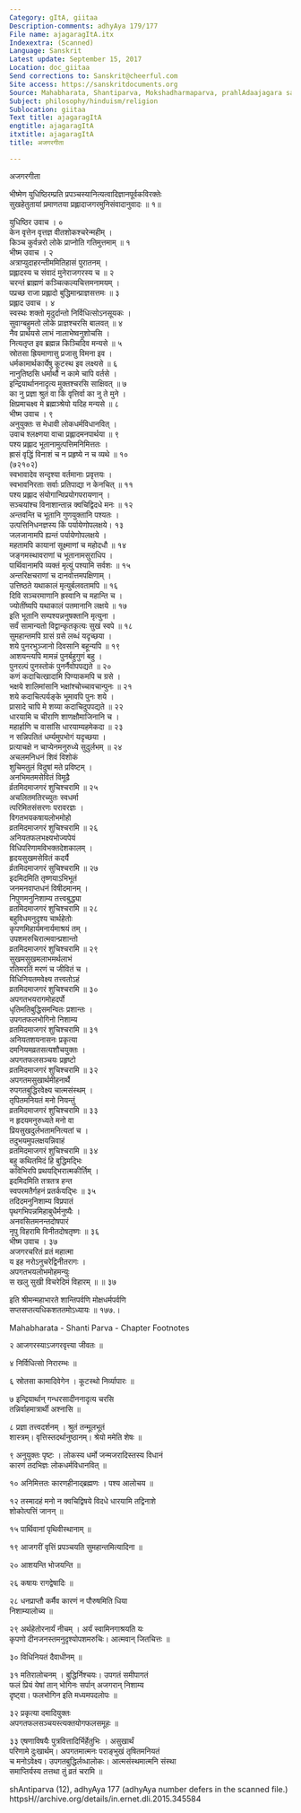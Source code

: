 ```yaml
---
Category: gItA, giitaa
Description-comments: adhyAya 179/177
File name: ajagaragItA.itx
Indexextra: (Scanned)
Language: Sanskrit
Latest update: September 15, 2017
Location: doc_giitaa
Send corrections to: Sanskrit@cheerful.com
Site access: https://sanskritdocuments.org
Source: Mahabharata, Shantiparva, Mokshadharmaparva, prahlAdaajagara saMvAda
Subject: philosophy/hinduism/religion
Sublocation: giitaa
Text title: ajagaragItA
engtitle: ajagaragItA
itxtitle: ajagaragItA
title: अजगरगीता

---
```

  
 अजगरगीता   
  
भीष्मेण युधिष्ठिरम्प्रति प्रपञ्चस्यानित्यत्वादिज्ञानपूर्वकविरक्तेः  
सुखहेतुतायां प्रमाणतया प्रह्लादाजगरमुनिसंवादानुवादः ॥ १॥  
  
युधिष्ठिर उवाच । ०  
केन वृत्तेन वृत्तज्ञ वीतशोकश्चरेन्महीम् ।  
किञ्च कुर्वन्नरो लोके प्राप्नोति गतिमुत्तमाम् ॥ १  
भीष्म उवाच । २  
अत्राप्युदाहरन्तीममितिहासं पुरातनम् ।  
प्रह्लादस्य च संवादं मुनेराजगरस्य च ॥ २  
चरन्तं ब्राह्मणं कञ्चित्कल्यचित्तमनामयम् ।  
पप्रच्छ राजा प्रह्लादो बुद्धिमान्प्राज्ञसत्तमः ॥ ३  
प्रह्लाद उवाच । ४  
स्वस्थः शक्तो मृदुर्दान्तो निर्विधित्सोऽनसूयकः ।  
सुवाग्बहुमतो लोके प्राज्ञश्चरसि बालवत् ॥ ४  
नैव प्रार्थयसे लाभं नालाभेष्वनुशोचसि ।  
नित्यतृप्त इव ब्रह्मन्न किञ्चिदिव मन्यसे ॥ ५  
स्रोतसा ह्रियमाणासु प्रजासु विमना इव ।  
धर्मकामार्थकार्येषु कूटस्थ इव लक्ष्यसे ॥ ६  
नानुतिष्ठसि धर्मार्थौ न कामे चापि वर्तसे ।  
इन्द्रियार्थाननादृत्य मुक्तश्चरसि साक्षिवत् ॥ ७  
का नु प्रज्ञा श्रुतं वा किं वृत्तिर्वा का नु ते मुने ।  
क्षिप्रमाचक्ष्व मे ब्रह्मञ्श्रेयो यदिह मन्यसे ॥ ८  
भीष्म उवाच । ९  
अनुयुक्तः स मेधावी लोकधर्मविधानवित् ।  
उवाच श्लक्ष्णया वाचा प्रह्लादमनपार्थया ॥ ९  
पश्य प्रह्लाद भूतानामुत्पत्तिमनिमित्ततः ।  
ह्रासं वृद्धिं विनाशं च न प्रहृष्ये न च व्यथे ॥ १०  
(७२१०२)  
स्वभावादेव सन्दृश्या वर्तमानाः प्रवृत्तयः ।  
स्वभावनिरताः सर्वाः प्रतिपाद्या न केनचित् ॥ ११  
पश्य प्रह्लाद संयोगान्विप्रयोगपरायणान् ।  
सञ्चयांश्च विनाशान्तान्न क्वचिद्विदधे मनः ॥ १२  
अन्तवन्ति च भूतानि गुणयुक्तानि पश्यतः ।  
उत्पत्तिनिधनज्ञस्य किं पर्यायेणोपलक्षये।  १३  
जलजानामपि ह्यन्तं पर्यायेणोपलक्षये ।  
महतामपि कायानां सूक्ष्माणां च महोदधौ ॥ १४  
जङ्गमस्थावराणां च भूतानामसुराधिप ।  
पार्थिवानामपि व्यक्तं मृत्युं पश्यामि सर्वशः ॥ १५  
अन्तरिक्षचराणां च दानवोत्तमपक्षिणाम् ।  
उत्तिष्ठते यथाकालं मृत्युर्बलवतामपि ॥ १६  
दिवि सञ्चरमाणानि ह्रस्वानि च महान्ति च ।  
ज्योतींष्यपि यथाकालं पतमानानि लक्षये ॥ १७  
इति भूतानि सम्पश्यन्ननुषक्तानि मृत्युना ।  
सर्वं सामान्यतो विद्वान्कृतकृत्यः सुखं स्वपे ॥ १८  
सुमहान्तमपि ग्रासं ग्रसे लब्धं यदृच्छया ।  
शये पुनरभुञ्जानो दिवसानि बहून्यपि ॥ १९  
आशयन्त्यपि मामन्नं पुनर्बहुगुणं बहु ।  
पुनरल्पं पुनस्तोकं पुनर्नैवोपपद्यते ॥ २०  
कणं कदाचित्खादामि पिण्याकमपि च ग्रसे ।  
भक्षये शालिमांसानि भक्षांश्चोच्चावचान्पुनः ॥ २१  
शये कदाचित्पर्यङ्के भूमावपि पुनः शये ।  
प्रासादे चापि मे शय्या कदाचिदुपपद्यते ॥ २२  
धारयामि च चीराणि शाणक्षौमाजिनानि च ।  
महार्हाणि च वासांसि धारयाम्यहमेकदा ॥ २३  
न सन्निपतितं धर्म्यमुपभोगं यदृच्छया ।  
प्रत्याचक्षे न चाप्येनमनुरुध्ये सुदुर्लभम् ॥ २४  
अचलमनिधनं शिवं विशोकं  
शुचिमतुलं विदुषां मते प्रविष्टम् ।  
अनभिमतमसेवितं विमूढै  
र्व्रतमिदमाजगरं शुचिश्चरामि ॥  २५  
अचलितमतिरच्युतः स्वधर्मा  
त्परिमितसंसरणः परावरज्ञः ।  
विगतभयकषायलोभमोहो  
व्रतमिदमाजगरं शुचिश्चरामि ॥  २६  
अनियतफलभक्ष्यभोज्यपेयं  
विधिपरिणामविभक्तदेशकालम् ।  
हृदयसुखमसेवितं कदर्यै  
र्व्रतमिदमाजगरं सुचिश्चरामि ॥  २७  
इदमिदमिति तृष्णयाऽभिभूतं  
जनमनवाप्तधनं विषीदमानम् ।  
निपुणमनुनिशाम्य तत्त्वबुद्ध्या  
व्रतमिदमाजगरं शुचिश्चरामि ॥  २८  
बहुविधमनुदृश्य चार्थहेतोः  
कृपणमिहार्यमनार्यमाश्रयं तम् ।  
उपशमरुचिरात्मवान्प्रशान्तो  
व्रतमिदमाजगरं शुचिश्चरामि ॥  २९  
सुखमसुखमलाभमर्थलाभं  
रतिमरतिं मरणं च जीवितं च ।  
विधिनियतमवेक्ष्य तत्त्वतोऽहं  
व्रतमिदमाजगरं शुचिश्चरामि ॥  ३०  
अपगतभयरागमोहदर्पो  
धृतिमतिबुद्धिसमन्वितः प्रशान्तः ।  
उपगतफलभोगिनो निशाम्य  
व्रतमिदमाजगरं शुचिश्चरामि ॥  ३१  
अनियतशयनासनः प्रकृत्या  
दमनियमव्रतसत्यशौचयुक्तः ।  
अपगतफलसञ्चयः प्रहृष्टो  
व्रतमिदमाजगरं शुचिश्चरामि ॥  ३२  
अपगतमसुखार्थमीहनार्थै  
रुपगतबुद्धिरवेक्ष्य चात्मसंस्थम् ।  
तृपितमनियतं मनो नियन्तुं  
व्रतमिदमाजगरं शुचिश्चरामि ॥  ३३  
न हृदयमनुरुध्यते मनो वा  
प्रियसुखदुर्लभतामनित्यतां च ।  
तदुभयमुपलक्षयन्निवाहं  
व्रतमिदमाजगरं शुचिश्चरामि ॥  ३४  
बहु कथितमिदं हि बुद्धिमद्भिः  
कविभिरपि प्रथयद्भिरात्मकीर्तिम् ।  
इदमिदमिति तत्रतत्र हन्त  
स्वपरमतैर्गहनं प्रतर्कयद्भिः ॥  ३५  
तदिदमनुनिशाम्य विप्रपातं  
पृथगभिपन्नमिहाबुधैर्मनुष्यैः ।  
अनवसितमनन्तदोषपारं  
नृपु विहरामि विनीतदोषतृष्णः ॥  ३६  
भीष्म उवाच । ३७  
अजगरचरितं व्रतं महात्मा  
य इह नरोऽनुचरेद्विनीतरागः ।  
अपगतभयलोभमोहमन्युः  
स खलु सुखी विचरेदिमं विहारम् ॥ ॥  ३७  
  
इति श्रीमन्महाभारते शान्तिपर्वणि मोक्षधर्मपर्वणि  
सप्तसप्तत्यधिकशततमोऽध्यायः ॥ १७७.।  
  
Mahabharata - Shanti Parva - Chapter Footnotes  
  
२ आजगरस्याऽजगरवृत्त्या जीवतः ॥  
  
४ निर्विधित्सो निरारम्भः ॥  
  
६ स्रोतसा कामादिवेगेन । कूटस्थो निर्व्यापारः ॥  
  
७ इन्द्रियार्थान् गन्धरसादीननादृत्य चरसि  
तन्निर्वाहमात्रार्थी अश्नासि ॥  
  
८ प्रज्ञा तत्त्वदर्शनम् । श्रुतं तन्मूलभूतं  
शास्त्रम्। वृत्तिस्तदर्थानुष्ठानम्। श्रेयो ममेति शेषः ॥  
  
९ अनुयुक्तः पृष्टः । लोकस्य धर्मो जन्मजरादिस्तस्य विधानं  
कारणं तदभिज्ञः लोकधर्मविधानवित् ॥  
  
१० अनिमित्ततः कारणहीनाद्ब्रह्मणः । पश्य आलोचय ॥  
  
१२ तस्मादहं मनो न क्वचिद्विषये विदधे धारयामि तद्विनाशे  
शोकोत्पत्तिं जानन् ॥  
  
१५ पार्थिवानां पृथिवीस्थानाम् ॥  
  
१९ आजगरीं वृत्तिं प्रपञ्चयति सुमहान्तमित्यादिना ॥  
  
२० आशयन्ति भोजयन्ति ॥  
  
२६ कषायः रागद्वेषादिः ॥  
  
२८ धनप्राप्तौ कर्मैव कारणं न पौरुषमिति धिया  
निशाम्यालोच्य ॥  
  
२९ अर्थहेतोरनार्यं नीचम् । अर्यं स्वामिनगाश्रयति यः  
कृपणो दीनजनस्तमनुदृश्योपशमरुचिः। आत्मवान् जितचित्तः ॥  
  
३० विधिनियतं दैवाधीनम् ॥  
  
३१ मतिरालोचनम् । बुद्धिर्निश्चयः। उपगतं समीपागतं  
फलं प्रियं येषां तान् भोगिनः सर्पान् अजगरान् निशाम्य  
दृष्ट्वा। फलभोगिन इति मध्यमपदलोपः ॥  
  
३२ प्रकृत्या दमादियुक्तः  
अपगतफलसञ्चयस्त्यक्तयोगफलसमूहः ॥  
  
३३ एषणाविषयैः पुत्रवित्तादिर्भिर्हेतुभिः । असुखार्थं  
परिणामे दुःखार्थम्। अपगतमात्मनः पराङ्भुखं तृषितमनियतं  
च मनोऽवेक्ष्य। उपगतबुद्धिर्लव्धालोकः। आत्मसंस्थमात्मनि संस्था  
समाप्तिर्यस्य तत्तथा तुं व्रतं चरामि ॥  
  
  
shAntiparva (12), adhyAya 177 (adhyAya number defers in the scanned file.)  
httpsH//archive.org/details/in.ernet.dli.2015.345584  
  
